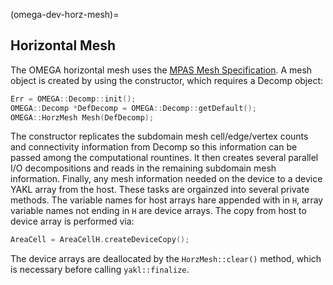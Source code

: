 (omega-dev-horz-mesh)=

## Horizontal Mesh

The OMEGA horizontal mesh uses the [MPAS Mesh
Specification](https://mpas-dev.github.io/files/documents/MPAS-MeshSpec.pdf).
A mesh object is created by using the constructor, which requires a Decomp object:
```c++
Err = OMEGA::Decomp::init();
OMEGA::Decomp *DefDecomp = OMEGA::Decomp::getDefault();
OMEGA::HorzMesh Mesh(DefDecomp);
```
The constructor replicates the subdomain mesh cell/edge/vertex counts and
connectivity information from Decomp so this information can be passed among the
computational rountines.  It then creates several parallel I/O decompositions
and reads in the remaining subdomain mesh information.  Finally, any mesh
information needed on the device to a device YAKL array from the host.  These
tasks are orgainzed into several private methods.  The variable names for host
arrays hare appended with in `H`, array variable names not ending in `H` are
device arrays.  The copy from host to device array is performed via: 
```c++
AreaCell = AreaCellH.createDeviceCopy();
```
The device arrays are deallocated by the `HorzMesh::clear()` method, which is
necessary before calling `yakl::finalize`.




